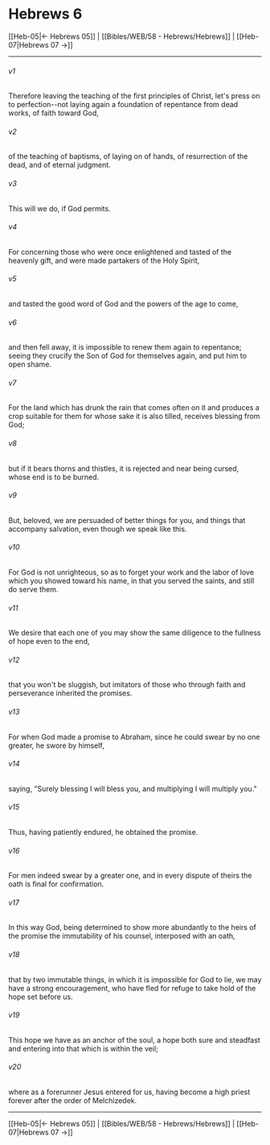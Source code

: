 # Hebrews 6

[[Heb-05|← Hebrews 05]] | [[Bibles/WEB/58 - Hebrews/Hebrews]] | [[Heb-07|Hebrews 07 →]]
***



###### v1 
Therefore leaving the teaching of the first principles of Christ, let's press on to perfection--not laying again a foundation of repentance from dead works, of faith toward God, 

###### v2 
of the teaching of baptisms, of laying on of hands, of resurrection of the dead, and of eternal judgment. 

###### v3 
This will we do, if God permits. 

###### v4 
For concerning those who were once enlightened and tasted of the heavenly gift, and were made partakers of the Holy Spirit, 

###### v5 
and tasted the good word of God and the powers of the age to come, 

###### v6 
and then fell away, it is impossible to renew them again to repentance; seeing they crucify the Son of God for themselves again, and put him to open shame. 

###### v7 
For the land which has drunk the rain that comes often on it and produces a crop suitable for them for whose sake it is also tilled, receives blessing from God; 

###### v8 
but if it bears thorns and thistles, it is rejected and near being cursed, whose end is to be burned. 

###### v9 
But, beloved, we are persuaded of better things for you, and things that accompany salvation, even though we speak like this. 

###### v10 
For God is not unrighteous, so as to forget your work and the labor of love which you showed toward his name, in that you served the saints, and still do serve them. 

###### v11 
We desire that each one of you may show the same diligence to the fullness of hope even to the end, 

###### v12 
that you won't be sluggish, but imitators of those who through faith and perseverance inherited the promises. 

###### v13 
For when God made a promise to Abraham, since he could swear by no one greater, he swore by himself, 

###### v14 
saying, "Surely blessing I will bless you, and multiplying I will multiply you." 

###### v15 
Thus, having patiently endured, he obtained the promise. 

###### v16 
For men indeed swear by a greater one, and in every dispute of theirs the oath is final for confirmation. 

###### v17 
In this way God, being determined to show more abundantly to the heirs of the promise the immutability of his counsel, interposed with an oath, 

###### v18 
that by two immutable things, in which it is impossible for God to lie, we may have a strong encouragement, who have fled for refuge to take hold of the hope set before us. 

###### v19 
This hope we have as an anchor of the soul, a hope both sure and steadfast and entering into that which is within the veil; 

###### v20 
where as a forerunner Jesus entered for us, having become a high priest forever after the order of Melchizedek.

***
[[Heb-05|← Hebrews 05]] | [[Bibles/WEB/58 - Hebrews/Hebrews]] | [[Heb-07|Hebrews 07 →]]
